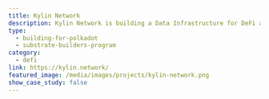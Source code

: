 ```yaml
---
title: Kylin Network
description: Kylin Network is building a Data Infrastructure for DeFi and Web 3.0, featuring both chain and social data.
type:
  - building-for-polkadot
  - substrate-builders-program
category:
  - defi
link: https://kylin.network/
featured_image: /media/images/projects/kylin-network.png
show_case_study: false
---
```

